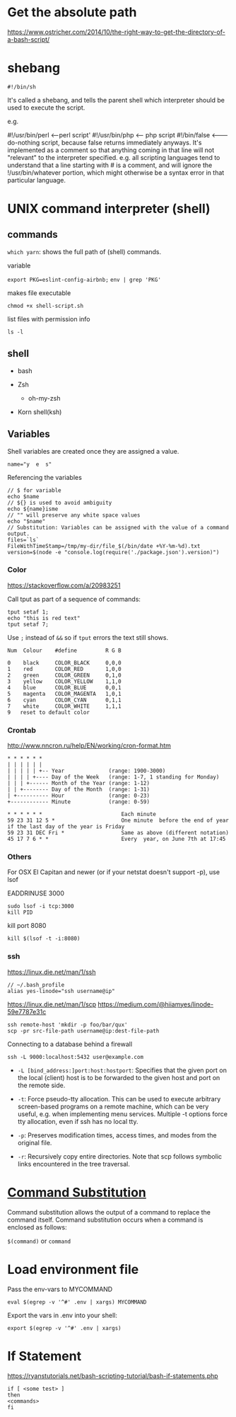 # Get the absolute path

https://www.ostricher.com/2014/10/the-right-way-to-get-the-directory-of-a-bash-script/

# shebang

```
#!/bin/sh
```

It's called a shebang, and tells the parent shell which interpreter should be used to execute the script.

e.g.

#!/usr/bin/perl <--perl script'
#!/usr/bin/php <-- php script
#!/bin/false <--- do-nothing script, because false returns immediately anyways.
It's implemented as a comment so that anything coming in that line will not "relevant" to the interpreter specified. e.g. all scripting languages tend to understand that a line starting with # is a comment, and will ignore the !/usr/bin/whatever portion, which might otherwise be a syntax error in that particular language.

# UNIX command interpreter (shell)

## commands

`which yarn`: shows the full path of (shell) commands.

variable

`export PKG=eslint-config-airbnb;`
`env | grep 'PKG'`

makes file executable

`chmod +x shell-script.sh`

list files with permission info

`ls -l`

## shell

- bash

- Zsh

  - oh-my-zsh

- Korn shell(ksh)

## Variables

Shell variables are created once they are assigned a value.

```
name="y  e  s"
```

Referencing the variables

```
// $ for variable
echo $name
// ${} is used to avoid ambiguity
echo ${name}isme
// "" will preserve any white space values
echo "$name"
// Substitution: Variables can be assigned with the value of a command output.
files=`ls`
FileWithTimeStamp=/tmp/my-dir/file_$(/bin/date +%Y-%m-%d).txt
version=$(node -e "console.log(require('./package.json').version)")

```

### Color

https://stackoverflow.com/a/20983251

Call tput as part of a sequence of commands:

```
tput setaf 1;
echo "this is red text"
tput setaf 7;
```

Use `;` instead of `&&` so if `tput` errors the text still shows.

```
Num  Colour    #define         R G B

0    black     COLOR_BLACK     0,0,0
1    red       COLOR_RED       1,0,0
2    green     COLOR_GREEN     0,1,0
3    yellow    COLOR_YELLOW    1,1,0
4    blue      COLOR_BLUE      0,0,1
5    magenta   COLOR_MAGENTA   1,0,1
6    cyan      COLOR_CYAN      0,1,1
7    white     COLOR_WHITE     1,1,1
9   reset to default color
```

### Crontab

http://www.nncron.ru/help/EN/working/cron-format.htm

```
* * * * * *
| | | | | |
| | | | | +-- Year              (range: 1900-3000)
| | | | +---- Day of the Week   (range: 1-7, 1 standing for Monday)
| | | +------ Month of the Year (range: 1-12)
| | +-------- Day of the Month  (range: 1-31)
| +---------- Hour              (range: 0-23)
+------------ Minute            (range: 0-59)
```

```
* * * * * *                         Each minute
59 23 31 12 5 *                     One minute  before the end of year if the last day of the year is Friday
59 23 31 DEC Fri *                  Same as above (different notation)
45 17 7 6 * *                       Every  year, on June 7th at 17:45
```

### Others

For OSX El Capitan and newer (or if your netstat doesn't support -p), use lsof

EADDRINUSE 3000

```
sudo lsof -i tcp:3000
kill PID
```

kill port 8080

```
kill $(lsof -t -i:8080)
```

### ssh

https://linux.die.net/man/1/ssh

```
// ~/.bash_profile
alias yes-linode="ssh username@ip"
```

https://linux.die.net/man/1/scp
https://medium.com/@hiiamyes/linode-59e7787e31c

```
ssh remote-host 'mkdir -p foo/bar/qux'
scp -pr src-file-path username@ip:dest-file-path
```

Connecting to a database behind a firewall

```
ssh -L 9000:localhost:5432 user@example.com
```

- `-L [bind_address:]port:host:hostport`: Specifies that the given port on the local (client) host is to be forwarded to the given host and port on the remote side.

- `-t`: Force pseudo-tty allocation. This can be used to execute arbitrary screen-based programs on a remote machine, which can be very useful, e.g. when implementing menu services. Multiple -t options force tty allocation, even if ssh has no local tty.

- `-p`: Preserves modification times, access times, and modes from the original file.
- `-r`: Recursively copy entire directories. Note that scp follows symbolic links encountered in the tree traversal.

# [Command Substitution](https://www.gnu.org/software/bash/manual/html_node/Command-Substitution.html#Command-Substitution)

Command substitution allows the output of a command to replace the command itself. Command substitution occurs when a command is enclosed as follows:

`$(command)` or `command`

# Load environment file

Pass the env-vars to MYCOMMAND

```
eval $(egrep -v '^#' .env | xargs) MYCOMMAND
```

Export the vars in .env into your shell:

```
export $(egrep -v '^#' .env | xargs)
```

# If Statement

https://ryanstutorials.net/bash-scripting-tutorial/bash-if-statements.php

```
if [ <some test> ]
then
<commands>
fi
```
